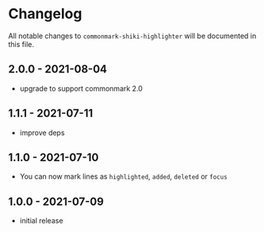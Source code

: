 # Changelog

All notable changes to `commonmark-shiki-highlighter` will be documented in this file.

## 2.0.0 - 2021-08-04

- upgrade to support commonmark 2.0

## 1.1.1 - 2021-07-11

- improve deps

## 1.1.0 - 2021-07-10

- You can now mark lines as `highlighted`, `added`, `deleted` or `focus`

## 1.0.0 - 2021-07-09

- initial release
